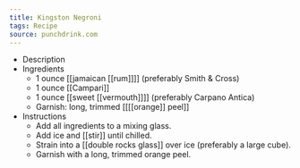 ```yaml
---
title: Kingston Negroni
tags: Recipe
source: punchdrink.com
---
```


- Description
- Ingredients
	- 1 ounce [[jamaican [[rum]]]] (preferably Smith & Cross)
	- 1 ounce [[Campari]]
	- 1 ounce [[sweet [[vermouth]]]] (preferably Carpano Antica)
	- Garnish: long, trimmed [[[[orange]] peel]]
- Instructions
	- Add all ingredients to a mixing glass.
	- Add ice and [[stir]] until chilled.
	- Strain into a [[double rocks glass]] over ice (preferably a large cube).
	- Garnish with a long, trimmed orange peel.